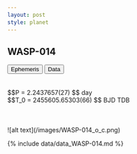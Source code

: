 ```yaml
---
layout: post
style: planet
---
```

<script src="../js/planets.js"></script>

## WASP-014

<!-- Tab links -->
<div class="tab">
<button class="tablinks" onclick="openCity(event, 'Ephemeris')">Ephemeris</button>
<button class="tablinks" onclick="openCity(event, 'Data')">Data</button>
</div>

<!-- Tab content -->
<div id="Ephemeris" class="tabcontent" markdown="1">
<br/><br/>
$$P = 2.2437657(27) $$ day <br/>
$$T_0 = 2455605.65303(66) $$ BJD TDB
<br/><br/>
<br/><br/>
![alt text](/images/WASP-014_o_c.png)
</div>


<div id="Data" class="tabcontent" markdown="1">

{% include data/data_WASP-014.md %}

</div>

<script src="../js/tabs.js"></script>


